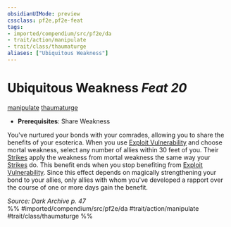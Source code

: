 ```yaml
---
obsidianUIMode: preview
cssclass: pf2e,pf2e-feat
tags:
- imported/compendium/src/pf2e/da
- trait/action/manipulate
- trait/class/thaumaturge
aliases: ["Ubiquitous Weakness"]
---
```

# Ubiquitous Weakness  *Feat 20*  
[manipulate](manipulate.md)  [thaumaturge](rules/traits/thaumaturge-da.md)  

- **Prerequisites**: Share Weakness

You've nurtured your bonds with your comrades, allowing you to share the benefits of your esoterica. When you use [Exploit Vulnerability](exploit-vulnerability-da.md) and choose mortal weakness, select any number of allies within 30 feet of you. Their [Strikes](strike.md) apply the weakness from mortal weakness the same way your [Strikes](strike.md) do. This benefit ends when you stop benefiting from [Exploit Vulnerability](exploit-vulnerability-da.md). Since this effect depends on magically strengthening your bond to your allies, only allies with whom you've developed a rapport over the course of one or more days gain the benefit.

*Source: Dark Archive p. 47*  
%% #imported/compendium/src/pf2e/da #trait/action/manipulate #trait/class/thaumaturge %%
